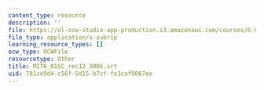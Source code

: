 ```yaml
---
content_type: resource
description: ''
file: https://ol-ocw-studio-app-production.s3.amazonaws.com/courses/6-01sc-introduction-to-electrical-engineering-and-computer-science-i-spring-2011/781ce9d4c56f5d15b7cffe3caf9067ee_MIT6_01SC_rec12_300k.vtt
file_type: application/x-subrip
learning_resource_types: []
ocw_type: OCWFile
resourcetype: Other
title: MIT6_01SC_rec12_300k.srt
uid: 781ce9d4-c56f-5d15-b7cf-fe3caf9067ee
---
```

